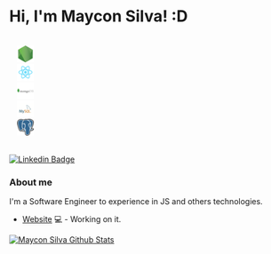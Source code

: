 # Hi, I'm Maycon Silva! :D

<code>
  <img height="30" src="https://raw.githubusercontent.com/github/explore/80688e429a7d4ef2fca1e82350fe8e3517d3494d/topics/nodejs/nodejs.png"/>
  <img height="30" src="https://raw.githubusercontent.com/github/explore/80688e429a7d4ef2fca1e82350fe8e3517d3494d/topics/react/react.png"/>
  <img height="30" src="https://raw.githubusercontent.com/github/explore/80688e429a7d4ef2fca1e82350fe8e3517d3494d/topics/mongodb/mongodb.png"/>
  <img height="30" src="https://raw.githubusercontent.com/github/explore/80688e429a7d4ef2fca1e82350fe8e3517d3494d/topics/mysql/mysql.png"/>
  <img height="30" src="https://raw.githubusercontent.com/github/explore/80688e429a7d4ef2fca1e82350fe8e3517d3494d/topics/postgresql/postgresql.png"/>

</code>

[![Linkedin Badge](https://img.shields.io/badge/-LinkedIn-blue?style=flat-square&logo=Linkedin&logoColor=white&link=https://www.linkedin.com/in/mayconsilvaa/)](https://www.linkedin.com/in/mayconsilvaa/)

### About me
I'm a Software Engineer to experience in JS and others technologies.

- [Website](https://codingnow.com.br/) 💻 - Working on it.


[![Maycon Silva Github Stats](https://github-readme-stats.vercel.app/api?username=mayconsilvaa&count_private=true&theme=dracula&show_icons=true&hide=issues)](https://github.com/anuraghazra/github-readme-stats)
